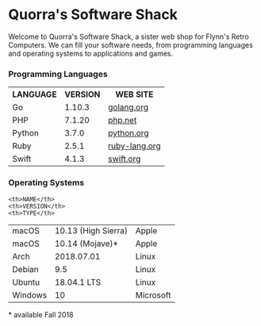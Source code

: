 <!--<DOCTYPE! html> -->
<html>
<head>
<meta charset="utf-8">
<!--<title>Quorra's Software Shack</title>-->
<!-- <style> 
td, th { border: 1px solid #CCC; }
table { border: 1px solid black; }
</style> -->
</head>
<body>
<h1>Quorra's Software Shack</h1>
<p>Welcome to Quorra's Software Shack, a sister web shop for Flynn's Retro Computers. We can fill your software needs, from programming languages and operating systems to applications and games.</p>


<h3>Programming Languages</h3>

<table>
<tr>
	<th>LANGUAGE</th>   
	<th>VERSION</th>    
	<th>WEB SITE</th>
	</tr>
<tr>
	<td>Go</td>         
	<td>1.10.3</td>     
	<td><a href="http://www.golang.org">golang.org</a></td>
</tr>
<tr>
	<td>PHP</td>      
	<td>7.1.20</td>     
	<td><a href="http://www.php.net">php.net</a></td>
</tr>
<tr>
	<td>Python</td>     
	<td>3.7.0</td>     
	<td><a href="http://www.python.org">python.org</a></td>
</tr>
<tr>
	<td>Ruby</td>       
	<td>2.5.1</td>      
	<td><a href="http://ruby-lang.org">ruby-lang.org</a></td>
<tr>
	<td>Swift</td>      
	<td>4.1.3</td>      
	<td><a href="http://swift.org">swift.org</a></td>
</tr>
</table>

<h3>Operating Systems</h3>

<table>
<tr>

	<th>NAME</th>     
	<th>VERSION</th>             
	<th>TYPE</th>
</tr>
<tr>
	<td>macOS</td>    
	<td>10.13 (High Sierra)</td>  
	<td>Apple</td>
</tr>
<tr>
	<td>macOS</td>    
	<td>10.14 (Mojave)*</td>   
	<td>Apple</td>
</tr>
<tr>
	<td>Arch</td>     
	<td>2018.07.01</td>           
	<td>Linux</td>
</tr>
<tr>
	<td>Debian</td>   
	<td>9.5</td>                  
	<td>Linux</td>
</tr>
<tr>
	<td>Ubuntu</td>   
	<td>18.04.1 LTS</td>          
	<td>Linux</td>
</tr>
<tr>
	<td>Windows</td>  
	<td>10</td>                   
	<td>Microsoft</td>
</table>
* available Fall 2018
</body>
</html>
